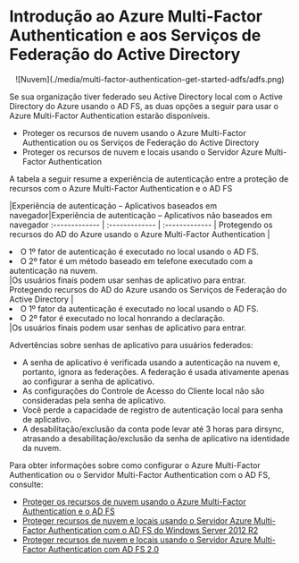 <properties 
	pageTitle="Introdução ao Azure Multi-Factor Authentication e aos Serviços de Federação do Active Directory" 
	description="Esta é a página do Azure Multi-Factor Authentication que descreve como começar a usar o Azure MFA e o AD FS." 
	services="multi-factor-authentication" 
	documentationCenter="" 
	authors="billmath" 
	manager="stevenpo" 
	editor="curtland"/>

<tags 
	ms.service="multi-factor-authentication" 
	ms.workload="identity" 
	ms.tgt_pltfrm="na" 
	ms.devlang="na" ms.topic="get-started-article" 
	ms.date="08/04/2016" 
	ms.author="billmath"/>

# Introdução ao Azure Multi-Factor Authentication e aos Serviços de Federação do Active Directory



<center>![Nuvem](./media/multi-factor-authentication-get-started-adfs/adfs.png)</center>

Se sua organização tiver federado seu Active Directory local com o Active Directory do Azure usando o AD FS, as duas opções a seguir para usar o Azure Multi-Factor Authentication estarão disponíveis.

- Proteger os recursos de nuvem usando o Azure Multi-Factor Authentication ou os Serviços de Federação do Active Directory
- Proteger os recursos de nuvem e locais usando o Servidor Azure Multi-Factor Authentication

A tabela a seguir resume a experiência de autenticação entre a proteção de recursos com o Azure Multi-Factor Authentication e o AD FS

|Experiência de autenticação – Aplicativos baseados em navegador|Experiência de autenticação – Aplicativos não baseados em navegador
:------------- | :------------- | :------------- |
Protegendo os recursos do AD do Azure usando o Azure Multi-Factor Authentication |<li>O 1º fator de autenticação é executado no local usando o AD FS.</li> <li>O 2º fator é um método baseado em telefone executado com a autenticação na nuvem.</li>|Os usuários finais podem usar senhas de aplicativo para entrar.
Protegendo recursos do AD do Azure usando os Serviços de Federação do Active Directory |<li>O 1º fator da autenticação é executado no local usando o AD FS.</li><li>O 2º fator é executado no local honrando a declaração.</li>|Os usuários finais podem usar senhas de aplicativo para entrar.

Advertências sobre senhas de aplicativo para usuários federados:

- A senha de aplicativo é verificada usando a autenticação na nuvem e, portanto, ignora as federações. A federação é usada ativamente apenas ao configurar a senha de aplicativo.
- As configurações do Controle de Acesso do Cliente local não são consideradas pela senha de aplicativo.
- Você perde a capacidade de registro de autenticação local para senha de aplicativo.
- A desabilitação/exclusão da conta pode levar até 3 horas para dirsync, atrasando a desabilitação/exclusão da senha de aplicativo na identidade da nuvem.

Para obter informações sobre como configurar o Azure Multi-Factor Authentication ou o Servidor Multi-Factor Authentication com o AD FS, consulte:

- [Proteger os recursos de nuvem usando o Azure Multi-Factor Authentication e o AD FS](multi-factor-authentication-get-started-adfs-cloud.md)
- [Proteger recursos de nuvem e locais usando o Servidor Azure Multi-Factor Authentication com o AD FS do Windows Server 2012 R2](multi-factor-authentication-get-started-adfs-w2k12.md)
- [Proteger recursos de nuvem e locais usando o Servidor Azure Multi-Factor Authentication com AD FS 2.0](multi-factor-authentication-get-started-adfs-adfs2.md)







 

<!---HONumber=AcomDC_0810_2016-->